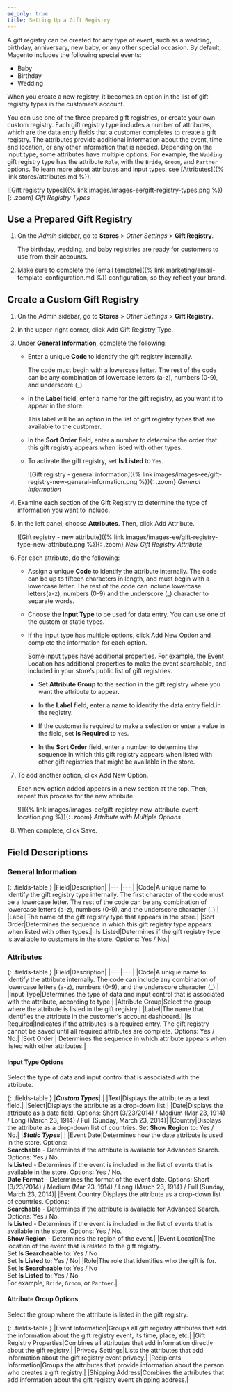 ```yaml
---
ee_only: true
title: Setting Up a Gift Registry
---
```


A gift registry can be created for any type of event, such as a wedding, birthday, anniversary, new baby, or any other special occasion. By default, Magento includes the following special events:

- Baby
- Birthday
- Wedding

When you create a new registry, it becomes an option in the list of gift registry types in the customer’s account.

You can use one of the three prepared gift registries, or create your own custom registry. Each gift registry type includes a number of attributes, which are the data entry fields that a customer completes to create a gift registry. The attributes provide additional information about the event, time and location, or any other information that is needed. Depending on the input type, some attributes have multiple options. For example, the `Wedding` gift registry type has the attribute `Role`, with the `Bride`, `Groom`, and `Partner` options. To learn more about attributes and input types, see [Attributes]({% link stores/attributes.md %}).

![Gift registry types]({% link images/images-ee/gift-registry-types.png %}){: .zoom}
_Gift Registry Types_

## Use a Prepared Gift Registry

1. On the _Admin_ sidebar, go to **Stores** > _Other Settings_ > **Gift Registry**.

    The birthday, wedding, and baby registries are ready for customers to use from their accounts.

1. Make sure to complete the [email template]({% link marketing/email-template-configuration.md %}) configuration, so they reflect your brand.

## Create a Custom Gift Registry

1. On the Admin sidebar, go to **Stores** > _Other Settings_ > **Gift Registry**.

1. In the upper-right corner, click <span class="btn">Add Gift Registry Type</span>.

1. Under **General Information**, complete the following:

   - Enter a unique **Code** to identify the gift registry internally.

      The code must begin with a lowercase letter. The rest of the code can be any combination of lowercase letters (a-z), numbers (0-9), and underscore (_).

   - In the **Label** field, enter a name for the gift registry, as you want it to appear in the store.

      This label will be an option in the list of gift registry types that are available to the customer.

   - In the **Sort Order** field, enter a number to determine the order that this gift registry appears when listed with other types.

   - To activate the gift registry, set **Is Listed** to `Yes`.

        ![Gift registry - general information]({% link images/images-ee/gift-registry-new-general-information.png %}){: .zoom}
        _General Information_

1. Examine each section of the Gift Registry to determine the type of information you want to include.

1. In the left panel, choose **Attributes**. Then, click <span class="btn">Add Attribute</span>.

    ![Gift registry - new attribute]({% link images/images-ee/gift-registry-type-new-attribute.png %}){: .zoom}
    _New Gift Registry Attribute_

1. For each attribute, do the following:

   - Assign a unique **Code** to identify the attribute internally. The code can be up to fifteen characters in length, and must begin with a lowercase letter. The rest of the code can include lowercase letters(a-z), numbers (0-9) and the underscore (_) character to separate words.

   - Choose the **Input Type** to be used for data entry. You can use one of the custom or static types.

   - If the input type has multiple options, click <span class="btn">Add New Option</span> and complete the information for each option.

      Some input types have additional properties. For example, the Event Location has additional properties to make the event searchable, and included in your store’s public list of gift registries.

      - Set **Attribute Group** to the section in the gift registry where you want the attribute to appear.

      - In the **Label** field, enter a name to identify the data entry field.in the registry.

      - If the customer is required to make a selection or enter a value in the field, set **Is Required** to `Yes`.

      - In the **Sort Order** field, enter a number to determine the sequence in which this gift registry appears when listed with other gift registries that might be available in the store.

1. To add another option, click <span class="btn">Add New Option</span>.

   Each new option added appears in a new section at the top. Then, repeat this process for the new attribute.

    ![]({% link images/images-ee/gift-registry-new-attribute-event-location.png %}){: .zoom}
    _Attribute with Multiple Options_

1. When complete, click <span class="btn">Save</span>.

## Field Descriptions

### General Information

{: .fields-table }
|Field|Description|
|--- |--- |
|Code|A unique name to identify the gift registry type internally. The first character of the code must be a lowercase letter. The rest of the code can be any combination of lowercase letters (a-z), numbers (0-9), and the underscore character (_).|
|Label|The name of the gift registry type that appears in the store.|
|Sort Order|Determines the sequence in which this gift registry type appears when listed with other types.|
|Is Listed|Determines if the gift registry type is available to customers in the store. Options: Yes / No.|

### Attributes

{: .fields-table }
|Field|Description|
|--- |--- |
|Code|A unique name to identify the attribute internally. The code can include any combination of lowercase letters (a-z), numbers (0-9), and the underscore character (_).|
|Input Type|Determines the type of data and input control that is associated with the attribute, according to type.|
|Attribute Group|Select the group where the attribute is listed in the gift registry.|
|Label|The name that identifies the attribute in the customer's account dashboard.|
|Is Required|Indicates if the attributes is a required entry. The gift registry cannot be saved until all required attributes are complete. Options: Yes / No.|
|Sort Order | Determines the sequence in which attribute appears when listed with other attributes.|

#### Input Type Options

Select the type of data and input control that is associated with the attribute.

{: .fields-table }
|**_Custom Types_**| |
|Text|Displays the attribute as a text field.|
|Select|Displays the attribute as a drop-down list.|
|Date|Displays the attribute as a date field. Options: Short (3/23/2014) / Medium (Mar 23, 1914) / Long (March 23, 1914) / Full (Sunday, March 23, 2014)|
|Country|Displays the attribute as a drop-down list of countries. Set **Show Region** to: Yes / No.|
|**_Static Types_**| |
|Event Date|Determines how the date attribute is used in the store. Options: <br/>**Searchable** - Determines if the attribute is available for Advanced Search. Options: Yes / No.<br/>**Is Listed** - Determines if the event is included in the list of events that is available in the store. Options: Yes / No. <br/>**Date Format** - Determines the format of the event date. Options: Short (3/23/2014) / Medium (Mar 23, 1914) / Long (March 23, 1914) / Full (Sunday, March 23, 2014)|
|Event Country|Displays the attribute as a drop-down list of countries. Options: <br/>**Searchable** - Determines if the attribute is available for Advanced Search. Options: Yes / No.<br/>**Is Listed** - Determines if the event is included in the list of events that is available in the store. Options: Yes / No. <br/>**Show Region** - Determines the region of the event.|
|Event Location|The location of the event that is related to the gift registry. <br/>Set **Is Searcheable** to: Yes / No <br/>Set **Is Listed** to: Yes / No|
|Role|The role that identifies who the gift is for. <br/>Set **Is Searcheable** to: Yes / No <br/>Set **Is Listed** to: Yes / No <br/>For example, `Bride`, `Groom`, or `Partner`.|

#### Attribute Group Options

Select the group where the attribute is listed in the gift registry.

{: .fields-table }
|Event Information|Groups all gift registry attributes that add the information about the gift registry event, its time, place, etc.|
|Gift Registry Properties|Combines all attributes that add information directly about the gift registry.|
|Privacy Settings|Lists the attributes that add information about the gift registry event privacy.|
|Recipients Information|Groups the attributes that provide information about the person who creates a gift registry.|
|Shipping Address|Combines the attributes that add information about the gift registry event shipping address.|

<!--
  This is a style declaration so that long field names and sub headings in column 1 are not wrapped by table auto styling for column widths.
-->
<style>
.fields-table td:first-of-type {
  width: 200px;
}
</style>
